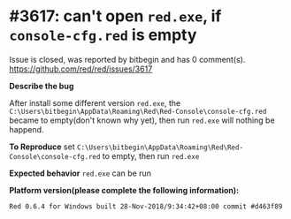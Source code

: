 
#3617: can't open `red.exe`, if `console-cfg.red` is empty
================================================================================
Issue is closed, was reported by bitbegin and has 0 comment(s).
<https://github.com/red/red/issues/3617>

**Describe the bug**

After install some different version `red.exe`, the `C:\Users\bitbegin\AppData\Roaming\Red\Red-Console\console-cfg.red` became to empty(don't known why yet), then run `red.exe` will nothing be happend.

**To Reproduce**
set  `C:\Users\bitbegin\AppData\Roaming\Red\Red-Console\console-cfg.red` to empty, then run `red.exe`

**Expected behavior**
`red.exe` can be run


**Platform version(please complete the following information):**
```
Red 0.6.4 for Windows built 28-Nov-2018/9:34:42+08:00 commit #d463f89
```


